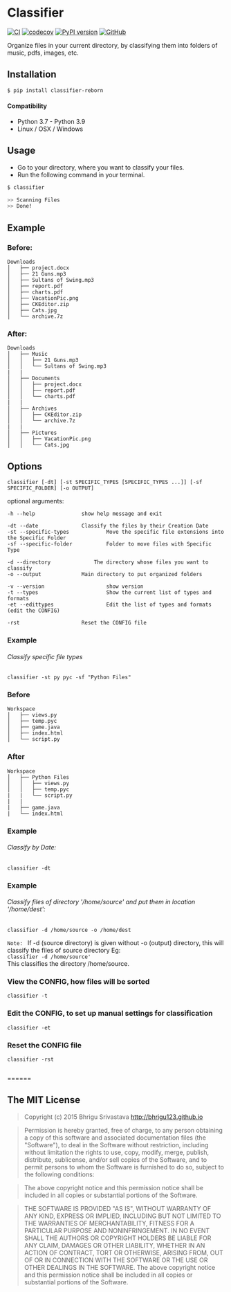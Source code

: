 
# Classifier

[![CI](https://github.com/iwishiwasaneagle/classifier/actions/workflows/CI.yml/badge.svg)](https://github.com/iwishiwasaneagle/classifier/actions/workflows/CI.yml)
[![codecov](https://codecov.io/gh/iwishiwasaneagle/classifier/branch/master/graph/badge.svg?token=ZW51EYKLL0)](https://codecov.io/gh/iwishiwasaneagle/classifier)
[![PyPI version](https://badge.fury.io/py/classifier-reborn.svg)](https://badge.fury.io/py/classifier-reborn)
[![GitHub](https://img.shields.io/github/license/iwishiwasaneagle/classifier)](https://github.com/iwishiwasaneagle/classifier/blob/master/LICENSE)


Organize files in your current directory, by classifying them into folders of music, pdfs, images, etc.

## Installation

```sh
$ pip install classifier-reborn
```

#### Compatibility
* Python 3.7 - Python 3.9
* Linux / OSX / Windows


## Usage
* Go to your directory, where you want to classify your files.
* Run the following command in your terminal.
```sh
$ classifier
```
```sh
>> Scanning Files
>> Done!
```

## Example
### Before:
```
Downloads
│   ├── project.docx
│   ├── 21 Guns.mp3
│   ├── Sultans of Swing.mp3
│   ├── report.pdf
│   ├── charts.pdf
│   ├── VacationPic.png
│   ├── CKEditor.zip
│   ├── Cats.jpg
│   └── archive.7z
```

### After:
```
Downloads
│   ├── Music
│   │   ├── 21 Guns.mp3
│   │   └── Sultans of Swing.mp3
|   |
│   ├── Documents
│   │   ├── project.docx
│   │   ├── report.pdf
│   │   └── charts.pdf
|   |
│   ├── Archives
│   │   ├── CKEditor.zip
│   │   └── archive.7z
|   |
│   ├── Pictures
│   │   ├── VacationPic.png
│   │   └── Cats.jpg
```


## Options
`classifier [-dt] [-st SPECIFIC_TYPES [SPECIFIC_TYPES ...]] [-sf SPECIFIC_FOLDER] [-o OUTPUT]`

optional arguments:

	-h --help				show help message and exit
	
	-dt --date				Classify the files by their Creation Date
	-st --specific-types			Move the specific file extensions into the Specific Folder
	-sf --specific-folder			Folder to move files with Specific Type
	
	-d --directory				The directory whose files you want to classify
	-o --output				Main directory to put organized folders
	
	-v --version         			show version
	-t --types           			Show the current list of types and formats
	-et --edittypes      			Edit the list of types and formats (edit the CONFIG)
	
	-rst					Reset the CONFIG file


### Example
###### Classify specific file types
`classifier -st py pyc -sf "Python Files"`

### Before
```
Workspace
│   ├── views.py
│   ├── temp.pyc
│   ├── game.java
│   ├── index.html
│   └── script.py
```


### After
```
Workspace
│   ├── Python Files
│   │   ├── views.py
│   │   ├── temp.pyc
|   |	└── script.py
|   |
|   ├── game.java
|   └── index.html

```

### Example
###### Classify by Date:
`classifier -dt`

### Example
###### Classify files of directory '/home/source' and put them in location '/home/dest':
`classifier -d /home/source -o /home/dest`

`Note: ` If -d (source directory) is given without -o (output) directory, this will classify the files of source directory Eg:<br>
`classifier -d /home/source'`<br>
This classifies the directory /home/source.



### View the CONFIG, how files will be sorted
`classifier -t`

### Edit the CONFIG, to set up manual settings for classification
`classifier -et`

### Reset the CONFIG file
`classifier -rst`
```

```

======

## The MIT License
> Copyright (c) 2015 Bhrigu Srivastava http://bhrigu123.github.io

> Permission is hereby granted, free of charge, to any person obtaining a copy
of this software and associated documentation files (the "Software"), to deal
in the Software without restriction, including without limitation the rights
to use, copy, modify, merge, publish, distribute, sublicense, and/or sell
copies of the Software, and to permit persons to whom the Software is
furnished to do so, subject to the following conditions:

> The above copyright notice and this permission notice shall be included in
all copies or substantial portions of the Software.

> THE SOFTWARE IS PROVIDED "AS IS", WITHOUT WARRANTY OF ANY KIND, EXPRESS OR
IMPLIED, INCLUDING BUT NOT LIMITED TO THE WARRANTIES OF MERCHANTABILITY,
FITNESS FOR A PARTICULAR PURPOSE AND NONINFRINGEMENT. IN NO EVENT SHALL THE
AUTHORS OR COPYRIGHT HOLDERS BE LIABLE FOR ANY CLAIM, DAMAGES OR OTHER
LIABILITY, WHETHER IN AN ACTION OF CONTRACT, TORT OR OTHERWISE, ARISING FROM,
OUT OF OR IN CONNECTION WITH THE SOFTWARE OR THE USE OR OTHER DEALINGS IN
THE SOFTWARE.
The above copyright notice and this permission notice shall be included in all copies or substantial portions of the Software.
